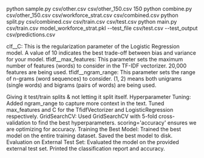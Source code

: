 python sample.py csv/other.csv csv/other_150.csv 150
python combine.py csv/other_150.csv csv/workforce_strat.csv csv/combined.csv
python split.py csv/combined.csv csv/train.csv csv/test.csv
python main.py csv/train.csv model_workforce_strat.pkl --test_file csv/test.csv --test_output csv/predictions.csv

clf__C: This is the regularization parameter of the Logistic Regression model. A value of 10 indicates the best trade-off between bias and variance for your model.
tfidf__max_features: This parameter sets the maximum number of features (words) to consider in the TF-IDF vectorizer. 20,000 features are being used.
tfidf__ngram_range: This parameter sets the range of n-grams (word sequences) to consider. (1, 2) means both unigrams (single words) and bigrams (pairs of words) are being used.

Giving it test/train splits & not letting it split itself.
Hyperparameter Tuning:
    Added ngram_range to capture more context in the text.
    Tuned max_features and C for the TfidfVectorizer and LogisticRegression respectively.
GridSearchCV:
    Used GridSearchCV with 5-fold cross-validation to find the best hyperparameters.
    scoring='accuracy' ensures we are optimizing for accuracy.
Training the Best Model:
    Trained the best model on the entire training dataset.
    Saved the best model to disk.
Evaluation on External Test Set:
    Evaluated the model on the provided external test set.
    Printed the classification report and accuracy.